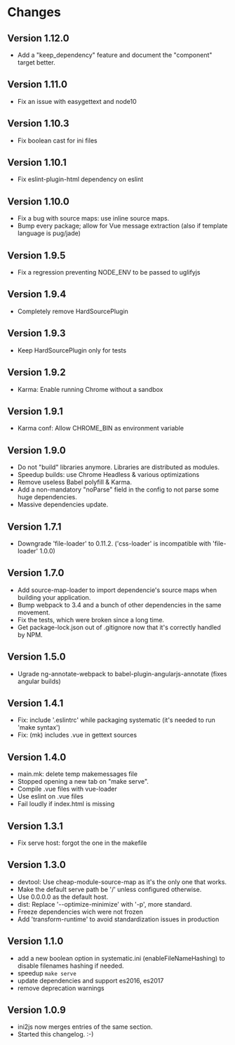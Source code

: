 Changes
=======

Version 1.12.0
--------------
- Add a "keep_dependency" feature and document the "component" target better.

Version 1.11.0
--------------
- Fix an issue with easygettext and node10

Version 1.10.3
--------------
- Fix boolean cast for ini files


Version 1.10.1
--------------
- Fix eslint-plugin-html dependency on eslint

Version 1.10.0
--------------
- Fix a bug with source maps: use inline source maps.
- Bump every package; allow for Vue message extraction (also if template language is pug/jade)

Version 1.9.5
-------------
- Fix a regression preventing NODE_ENV to be passed to uglifyjs

Version 1.9.4
-------------
- Completely remove HardSourcePlugin

Version 1.9.3
-------------
- Keep HardSourcePlugin only for tests

Version 1.9.2
-------------
- Karma: Enable running Chrome without a sandbox

Version 1.9.1
-------------
- Karma conf: Allow CHROME_BIN as environment variable

Version 1.9.0
-------------
- Do not "build" libraries anymore. Libraries are distributed as modules.
- Speedup builds: use Chrome Headless & various optimizations
- Remove useless Babel polyfill & Karma.
- Add a non-mandatory "noParse" field in the config to not parse some huge dependencies.
- Massive dependencies update.

Version 1.7.1
-------------
- Downgrade 'file-loader' to 0.11.2. ('css-loader' is incompatible with 'file-loader' 1.0.0)

Version 1.7.0
-------------
- Add source-map-loader to import dependencie's source maps when building your application.
- Bump webpack to 3.4 and a bunch of other dependencies in the same movement.
- Fix the tests, which were broken since a long time.
- Get package-lock.json out of .gitignore now that it's correctly handled by NPM.

Version 1.5.0
-------------
- Ugrade ng-annotate-webpack to babel-plugin-angularjs-annotate (fixes angular builds)

Version 1.4.1
-------------
- Fix: include '.eslintrc' while packaging systematic (it's needed to run 'make syntax')
- Fix: (mk) includes .vue in gettext sources

Version 1.4.0
-------------
- main.mk: delete temp makemessages file
- Stopped opening a new tab on "make serve".
- Compile .vue files with vue-loader
- Use eslint on .vue files
- Fail loudly if index.html is missing

Version 1.3.1
-------------
- Fix serve host: forgot the one in the makefile

Version 1.3.0
-------------

- devtool: Use cheap-module-source-map as it's the only one that works.
- Make the default serve path be '/' unless configured otherwise.
- Use 0.0.0.0 as the default host.
- dist: Replace '--optimize-minimize' with '-p', more standard.
- Freeze dependencies wich were not frozen
- Add 'transform-runtime' to avoid standardization issues in production

Version 1.1.0
-------------

- add a new boolean option in systematic.ini (enableFileNameHashing) to disable filenames hashing if needed.
- speedup `make serve`
- update dependencies and support es2016, es2017
- remove deprecation warnings

Version 1.0.9
-------------

- ini2js now merges entries of the same section.
- Started this changelog. :-)
